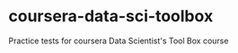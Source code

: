coursera-data-sci-toolbox
=========================

Practice tests for coursera Data Scientist's Tool Box course
